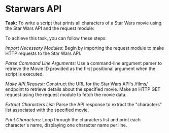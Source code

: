 # Starwars API

**Task:** To write a script that prints all characters of a Star Wars movie using the Star Wars API and the request module:

To achieve this task, you can follow these steps:

*Import Necessary Modules*: Begin by importing the request module to make HTTP requests to the Star Wars API.

*Parse Command Line Arguments:* Use a command-line argument parser to retrieve the Movie ID provided as the first positional argument when the script is executed.

*Make API Request:* Construct the URL for the Star Wars API's /films/ endpoint to retrieve details about the specified movie. Make an HTTP GET request using the request module to fetch the movie data.

*Extract Characters List:* Parse the API response to extract the "characters" list associated with the specified movie.

*Print Characters:* Loop through the characters list and print each character's name, displaying one character name per line.
